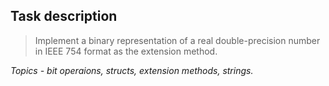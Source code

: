 ﻿## Task description ##

> Implement a binary representation of a real double-precision number in IEEE 754 format as the extension method.

*Topics - bit operaions, structs, extension methods, strings.*
